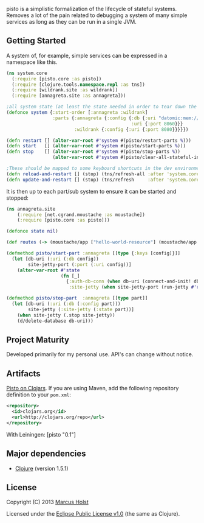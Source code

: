 pisto is a simplistic formalization of the lifecycle of stateful systems. Removes a lot of the pain related to debugging a system of many simple services as long as they can be run in a single JVM.

## Getting Started

A system of, for example, simple services can be expressed in a namespace like this.
```clj
(ns system.core
  (:require [pisto.core :as pisto])
  (:require [clojure.tools.namespace.repl :as tns])
  (:require [wildrank.site :as wildrank])
  (:require [annagreta.site :as annagreta]))

;all system state (at least the state needed in order to tear down the system) will be accessible through this var after system startup
(defonce system {:start-order [:annagreta :wildrank]
                 :parts {:annagreta {:config {:db {:uri "datomic:mem://auth"}
                                              :uri {:port 8060}}}
                         :wildrank {:config {:uri {:port 8080}}}}})

(defn restart [] (alter-var-root #'system #(pisto/restart-parts %)))
(defn start   [] (alter-var-root #'system #(pisto/start-parts %)))
(defn stop    [] (alter-var-root #'system #(pisto/stop-parts %))
                 (alter-var-root #'system #(pisto/clear-all-stateful-info %)))

;These should be mapped to some keyboard shortcuts in the dev environment
(defn reload-and-restart [] (stop) (tns/refresh-all :after 'system.core/start))
(defn update-and-restart [] (stop) (tns/refresh     :after 'system.core/start))
```

It is then up to each part/sub system to ensure it can be started and stopped:
```clj
(ns annagreta.site
    (:require [net.cgrand.moustache :as moustache])
    (:require [pisto.core :as pisto]))

(defonce state nil)

(def routes (-> (moustache/app ["hello-world-resource"] (moustache/app :get (fn [req] {:body "hello world!!!"})))

(defmethod pisto/start-part :annagreta [[type {:keys [config]}]]
  (let [db-uri (:uri (:db config))
        site-jetty-port (:port (:uri config))]
    (alter-var-root #'state
                    (fn [_]
                      {:auth-db-conn (when db-uri (connect-and-init! db-uri))
                       :site-jetty (when site-jetty-port (run-jetty #'routes {:port site-jetty-port :join? false}))}))))

(defmethod pisto/stop-part  :annagreta [[type part]]
  (let [db-uri (:uri (:db (:config part)))
        site-jetty (:site-jetty (:state part))]
    (when site-jetty (.stop site-jetty))
    (d/delete-database db-uri)))
```

## Project Maturity

Developed primarily for my personal use. API's can change without notice.

## Artifacts

[Pisto on Clojars](https://clojars.org/pisto). If you are using Maven, add the following repository
definition to your `pom.xml`:

```xml
<repository>
  <id>clojars.org</id>
  <url>http://clojars.org/repo</url>
</repository>
```

With Leiningen:
[pisto "0.1"]

## Major dependencies

 * [Clojure](http://clojure.org/) (version 1.5.1)

## License

Copyright (C) 2013 [Marcus Holst](https://twitter.com/zolst)

Licensed under the [Eclipse Public License v1.0](http://www.eclipse.org/legal/epl-v10.html) (the same as Clojure).